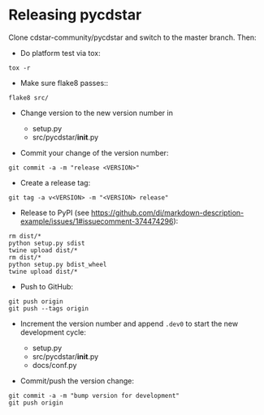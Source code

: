 
Releasing pycdstar
==================

Clone cdstar-community/pycdstar and switch to the master branch. Then:

- Do platform test via tox:
```shell
tox -r
```

- Make sure flake8 passes::
```shell
flake8 src/
```

- Change version to the new version number in
  - setup.py
  - src/pycdstar/__init__.py

- Commit your change of the version number:
```shell
git commit -a -m "release <VERSION>"
```

- Create a release tag:
```shell
git tag -a v<VERSION> -m "<VERSION> release"
```

- Release to PyPI (see https://github.com/di/markdown-description-example/issues/1#issuecomment-374474296):
```shell
rm dist/*
python setup.py sdist
twine upload dist/*
rm dist/*
python setup.py bdist_wheel
twine upload dist/*
```

- Push to GitHub:
```shell
git push origin
git push --tags origin
```

- Increment the version number and append `.dev0` to start the new development cycle:
  - setup.py
  - src/pycdstar/__init__.py
  - docs/conf.py

- Commit/push the version change:
```shell
git commit -a -m "bump version for development"
git push origin
```
